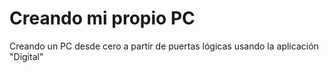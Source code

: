 # Creando mi propio PC
 Creando un PC desde cero a partir de puertas lógicas usando la aplicación "Digital" 
